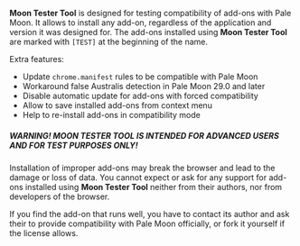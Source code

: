**Moon Tester Tool** is designed for testing compatibility of add-ons with Pale Moon. It allows to install any add-on, regardless of the application and version it was designed for. The add-ons installed using **Moon Tester Tool** are marked with `[TEST]` at the beginning of the name.

Extra features:

- Update `chrome.manifest` rules to be compatible with Pale Moon
- Workaround false Australis detection in Pale Moon 29.0 and later
- Disable automatic update for add-ons with forced compatibility
- Allow to save installed add-ons from context menu
- Help to re-install add-ons in compatibility mode

##### WARNING! MOON TESTER TOOL IS INTENDED FOR ADVANCED USERS AND FOR TEST PURPOSES ONLY!

Installation of improper add-ons may break the browser and lead to the damage or loss of data. You cannot expect or ask for any support for add-ons installed using **Moon Tester Tool** neither from their authors, nor from developers of the browser.

If you find the add-on that runs well, you have to contact its author and ask their to provide compatibility with Pale Moon officially, or fork it yourself if the license allows.

